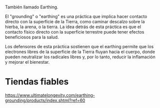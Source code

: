 También llamado Earthing.

El "grounding" o "earthing" es una práctica que implica hacer contacto directo con la superficie de la Tierra, como caminar descalzo sobre la hierba, la arena, o la tierra. La idea detrás de esta práctica es que el contacto físico directo con la superficie terrestre puede tener efectos beneficiosos para la salud.

Los defensores de esta práctica sostienen que el earthing permite que los electrones libres de la superficie de la Tierra fluyan hacia el cuerpo, donde pueden neutralizar los radicales libres y, por lo tanto, reducir la inflamación y mejorar el bienestar.

# Tiendas fiables

https://www.ultimatelongevity.com/earthing-grounding/products/index.shtml?ref=60
